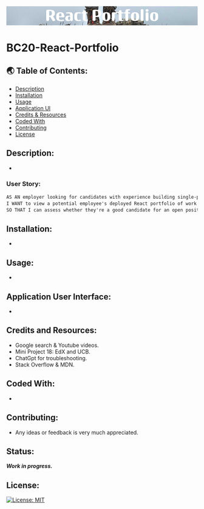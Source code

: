 <img src="./public/assests/images/banner.png">

# BC20-React-Portfolio
## 🌏 Table of Contents:
- [Description](#description)
- [Installation](#installation)
- [Usage](#usage)
- [Application UI](#application-user-interface)
- [Credits & Resources](#credits-and-resources)
- [Coded With](#coded-with)
- [Contributing](#contributing)
- [License](#license)

## Description:
* 

### User Story:
```md
AS AN employer looking for candidates with experience building single-page applications
I WANT to view a potential employee's deployed React portfolio of work samples
SO THAT I can assess whether they're a good candidate for an open position
```

## Installation:
* 

## Usage:
* 

## Application User Interface:
* 

## Credits and Resources:
* Google search & Youtube videos.
* Mini Project 18: EdX and UCB.
* ChatGpt for troubleshooting.
* Stack Overflow & MDN.

## Coded With:
* 

## Contributing:
* Any ideas or feedback is very much appreciated.

## Status:
***Work in progress.***
## License:
[![License: MIT](https://img.shields.io/badge/License-MIT-blue.svg)](https://opensource.org/licenses/MIT)